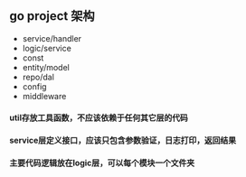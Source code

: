 ## go project 架构
- service/handler
- logic/service
- const
- entity/model
- repo/dal
- config
- middleware
#### util存放工具函数，不应该依赖于任何其它层的代码
#### service层定义接口，应该只包含参数验证，日志打印，返回结果
#### 主要代码逻辑放在logic层，可以每个模块一个文件夹
